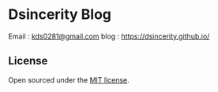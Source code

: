# Dsincerity Blog

Email : kds0281@gmail.com
blog : https://dsincerity.github.io/

## License

Open sourced under the [MIT license](LICENSE.md).


